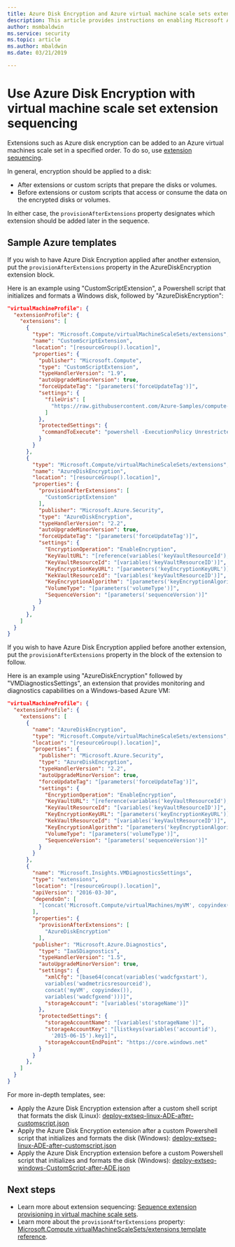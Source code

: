```yaml
---
title: Azure Disk Encryption and Azure virtual machine scale sets extension sequencing 
description: This article provides instructions on enabling Microsoft Azure Disk Encryption for Linux IaaS VMs.
author: msmbaldwin
ms.service: security
ms.topic: article
ms.author: mbaldwin
ms.date: 03/21/2019

---
```


# Use Azure Disk Encryption with virtual machine scale set extension sequencing

Extensions such as Azure disk encryption can be added to an Azure virtual machines scale set in a specified order. To do so, use [extension sequencing](../virtual-machine-scale-sets/virtual-machine-scale-sets-extension-sequencing.md). 

In general, encryption should be applied to a disk:

- After extensions or custom scripts that prepare the disks or volumes.
- Before extensions or custom scripts that access or consume the data on the encrypted disks or volumes.

In either case, the `provisionAfterExtensions` property designates which extension should be added later in the sequence.

## Sample Azure templates

If you wish to have Azure Disk Encryption applied after another extension, put the `provisionAfterExtensions` property in the AzureDiskEncryption extension block. 

Here is an example using "CustomScriptExtension", a Powershell script that initializes and formats a Windows disk, followed by "AzureDiskEncryption":

```json
"virtualMachineProfile": {
  "extensionProfile": {
    "extensions": [
      {
        "type": "Microsoft.Compute/virtualMachineScaleSets/extensions",
        "name": "CustomScriptExtension",
        "location": "[resourceGroup().location]",
        "properties": {
          "publisher": "Microsoft.Compute",
          "type": "CustomScriptExtension",
          "typeHandlerVersion": "1.9",
          "autoUpgradeMinorVersion": true,
          "forceUpdateTag": "[parameters('forceUpdateTag')]",
          "settings": {
            "fileUris": [
              "https://raw.githubusercontent.com/Azure-Samples/compute-automation-configurations/master/ade-vmss/FormatMBRDisk.ps1"
            ]
          },
          "protectedSettings": {
           "commandToExecute": "powershell -ExecutionPolicy Unrestricted -File FormatMBRDisk.ps1"
          }
        }
      },
      {
        "type": "Microsoft.Compute/virtualMachineScaleSets/extensions",
        "name": "AzureDiskEncryption",
        "location": "[resourceGroup().location]",
        "properties": {
          "provisionAfterExtensions": [
            "CustomScriptExtension"
          ],
          "publisher": "Microsoft.Azure.Security",
          "type": "AzureDiskEncryption",
          "typeHandlerVersion": "2.2",
          "autoUpgradeMinorVersion": true,
          "forceUpdateTag": "[parameters('forceUpdateTag')]",
          "settings": {
            "EncryptionOperation": "EnableEncryption",
            "KeyVaultURL": "[reference(variables('keyVaultResourceId'),'2018-02-14-preview').vaultUri]",
            "KeyVaultResourceId": "[variables('keyVaultResourceID')]",
            "KeyEncryptionKeyURL": "[parameters('keyEncryptionKeyURL')]",
            "KekVaultResourceId": "[variables('keyVaultResourceID')]",
            "KeyEncryptionAlgorithm": "[parameters('keyEncryptionAlgorithm')]",
            "VolumeType": "[parameters('volumeType')]",
            "SequenceVersion": "[parameters('sequenceVersion')]"
          }
        }
      },
    ]
  }
}
```

If you wish to have Azure Disk Encryption applied before another extension, put the `provisionAfterExtensions` property in the block of the extension to follow.

Here is an example using "AzureDiskEncryption" followed by "VMDiagnosticsSettings", an extension that provides  monitoring and diagnostics capabilities on a Windows-based Azure VM:


```json
"virtualMachineProfile": {
  "extensionProfile": {
    "extensions": [
      {
        "name": "AzureDiskEncryption",
        "type": "Microsoft.Compute/virtualMachineScaleSets/extensions",
        "location": "[resourceGroup().location]",
        "properties": {
          "publisher": "Microsoft.Azure.Security",
          "type": "AzureDiskEncryption",
          "typeHandlerVersion": "2.2",
          "autoUpgradeMinorVersion": true,
          "forceUpdateTag": "[parameters('forceUpdateTag')]",
          "settings": {
            "EncryptionOperation": "EnableEncryption",
            "KeyVaultURL": "[reference(variables('keyVaultResourceId'),'2018-02-14-preview').vaultUri]",
            "KeyVaultResourceId": "[variables('keyVaultResourceID')]",
            "KeyEncryptionKeyURL": "[parameters('keyEncryptionKeyURL')]",
            "KekVaultResourceId": "[variables('keyVaultResourceID')]",
            "KeyEncryptionAlgorithm": "[parameters('keyEncryptionAlgorithm')]",
            "VolumeType": "[parameters('volumeType')]",
            "SequenceVersion": "[parameters('sequenceVersion')]"
          }
        }
      },
      { 
        "name": "Microsoft.Insights.VMDiagnosticsSettings", 
        "type": "extensions", 
        "location": "[resourceGroup().location]", 
        "apiVersion": "2016-03-30", 
        "dependsOn": [ 
          "[concat('Microsoft.Compute/virtualMachines/myVM', copyindex())]" 
        ], 
        "properties": { 
          "provisionAfterExtensions": [
            "AzureDiskEncryption"
          ],
        "publisher": "Microsoft.Azure.Diagnostics", 
          "type": "IaaSDiagnostics", 
          "typeHandlerVersion": "1.5", 
          "autoUpgradeMinorVersion": true, 
          "settings": { 
            "xmlCfg": "[base64(concat(variables('wadcfgxstart'), 
            variables('wadmetricsresourceid'), 
            concat('myVM', copyindex()),
            variables('wadcfgxend')))]", 
            "storageAccount": "[variables('storageName')]" 
          }, 
          "protectedSettings": { 
            "storageAccountName": "[variables('storageName')]", 
            "storageAccountKey": "[listkeys(variables('accountid'), 
              '2015-06-15').key1]", 
            "storageAccountEndPoint": "https://core.windows.net" 
          } 
        } 
      },
    ]
  }
}
```

For more in-depth templates, see:
* Apply the Azure Disk Encryption extension after a custom shell script that formats the disk (Linux): [deploy-extseq-linux-ADE-after-customscript.json](https://github.com/Azure-Samples/compute-automation-configurations/blob/master/ade-vmss/deploy-extseq-linux-ADE-after-customscript.json)
* Apply the Azure Disk Encryption extension after a custom Powershell script that initializes and formats the disk (Windows): [deploy-extseq-linux-ADE-after-customscript.json](https://github.com/Azure-Samples/compute-automation-configurations/blob/master/ade-vmss/deploy-extseq-windows-ADE-after-customscript.json)
* Apply the Azure Disk Encryption extension before a custom Powershell script that initializes and formats the disk (Windows): [deploy-extseq-windows-CustomScript-after-ADE.json](https://github.com/Azure-Samples/compute-automation-configurations/blob/master/ade-vmss/deploy-extseq-windows-CustomScript-after-ADE.json)

## Next steps
- Learn more about extension sequencing: [Sequence extension provisioning in virtual machine scale sets](../virtual-machine-scale-sets/virtual-machine-scale-sets-extension-sequencing.md).
- Learn more about the `provisionAfterExtensions` property: [Microsoft.Compute virtualMachineScaleSets/extensions template reference](/azure/templates/microsoft.compute/2018-10-01/virtualmachinescalesets/extensions).
